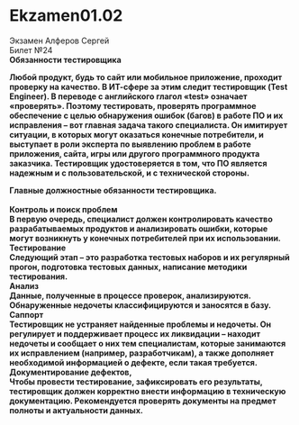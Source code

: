 # Ekzamen01.02
Экзамен Алферов Сергей<br>
Билет №24<br>
<b>Обязанности тестировщика<b>

Любой продукт, будь то сайт или мобильное приложение, проходит проверку на качество. В ИТ-сфере за этим следит тестировщик (Test Engineer).
В переводе с английского глагол «test» означает «проверять». Поэтому тестировать, проверять программное обеспечение с целью обнаружения ошибок (багов) в работе ПО и их исправления – вот главная задача такого специалиста.
Он имитирует ситуации, в которых могут оказаться конечные потребители, и выступает в роли эксперта по выявлению проблем в работе приложения, сайта, игры или другого программного продукта заказчика. Тестировщик удостоверяется в том, что ПО является надежным и с пользовательской, и с технической стороны.

<b>Главные должностные обязанности тестировщика.<b><br><br>
Контроль и поиск проблем<br>
В первую очередь, специалист должен контролировать качество разрабатываемых продуктов и анализировать ошибки, которые могут возникнуть у конечных потребителей при их использовании.<br>
Тестирование<br>
Следующий этап – это разработка тестовых наборов и их регулярный прогон, подготовка тестовых данных, написание методики тестирования.<br>
Анализ<br>
Данные, полученные в процессе проверок, анализируются. Обнаруженные недочеты классифицируются и заносятся в базу.<br>
Саппорт<br>
Тестировщик не устраняет найденные проблемы и недочеты. Он регулирует и поддерживает процесс их ликвидации – находит недочеты и сообщает о них тем специалистам, которые занимаются их исправлением (например, разработчикам), а также дополняет необходимой информацией о дефекте, если такая требуется.<br>
Документирование дефектов,<br>
Чтобы провести тестирование, зафиксировать его результаты, тестировщик должен корректно внести информацию в техническую документацию. Рекомендуется проверять документы на предмет полноты и актуальности данных.
